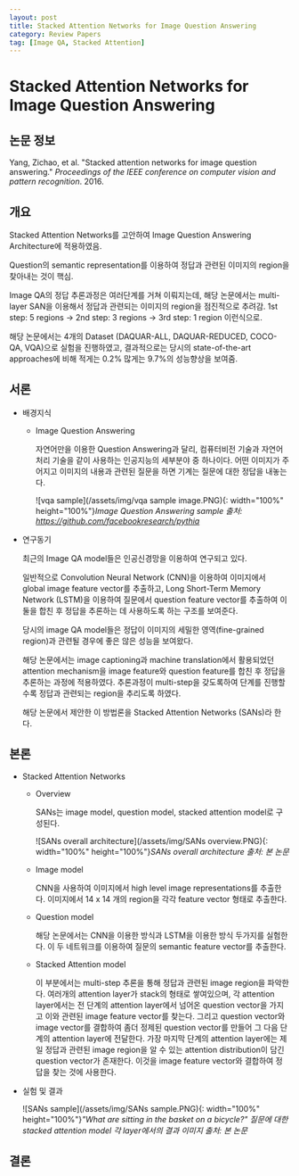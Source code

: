```yaml
---
layout: post
title: Stacked Attention Networks for Image Question Answering
category: Review Papers
tag: [Image QA, Stacked Attention]
---
```


# Stacked Attention Networks for Image Question Answering



## 논문 정보

 Yang, Zichao, et al. "Stacked attention networks for image question answering." *Proceedings of the IEEE conference on computer vision and pattern recognition*. 2016. 



## 개요

Stacked Attention Networks를 고안하여 Image Question Answering Architecture에 적용하였음.

Question의 semantic representation를 이용하여 정답과 관련된 이미지의 region을 찾아내는 것이 핵심.

Image QA의 정답 추론과정은 여러단계를 거쳐 이뤄지는데, 해당 논문에서는 multi-layer SAN을 이용해서 정답과 관련되는 이미지의 region을 점진적으로 추려감. 1st step: 5 regions -> 2nd step: 3 regions -> 3rd step: 1 region 이런식으로.

해당 논문에서는 4개의 Dataset (DAQUAR-ALL, DAQUAR-REDUCED, COCO-QA, VQA)으로 실험을 진행하였고, 결과적으로는 당시의 state-of-the-art approaches에 비해 적게는 0.2% 많게는 9.7%의 성능향상을 보여줌.



## 서론

- 배경지식

  - Image Question Answering

    자연어만을 이용한 Question Answering과 달리, 컴퓨터비전 기술과 자연어처리 기술을 같이 사용하는 인공지능의 세부분야 중 하나이다. 어떤 이미지가 주어지고 이미지의 내용과 관련된 질문을 하면 기계는 질문에 대한 정답을 내놓는다. 

    ![vqa sample](/assets/img/vqa sample image.PNG){: width="100%" height="100%"}*Image Question Answering sample  출처: https://github.com/facebookresearch/pythia*

    

  

- 연구동기

  최근의 Image QA model들은 인공신경망을 이용하여 연구되고 있다. 

  일반적으로 Convolution Neural Network (CNN)을 이용하여 이미지에서 global image feature vector를 추출하고, Long Short-Term Memory Network (LSTM)을 이용하여 질문에서 question feature vector를 추출하여 이 둘을 합친 후 정답을 추론하는 데 사용하도록 하는 구조를 보여준다. 

  당시의 image QA model들은 정답이 이미지의 세밀한 영역(fine-grained region)과 관련될 경우에 좋은 않은 성능을 보여왔다.

  해당 논문에서는 image captioning과 machine translation에서 활용되었던 attention mechanism을 image feature와 question feature를 합친 후 정답을 추론하는 과정에 적용하였다. 추론과정이 multi-step을 갖도록하여 단계를 진행할수록 정답과 관련되는 region을 추리도록 하였다.

  해당 논문에서 제안한 이 방법론을 Stacked Attention Networks (SANs)라 한다.



## 본론

- Stacked Attention Networks

  - Overview

    SANs는 image model, question model, stacked attention model로 구성된다.

    ![SANs overall architecture](/assets/img/SANs overview.PNG){: width="100%" height="100%"}*SANs overall architecture  출처: 본 논문*

    

    

  - Image model

    CNN을 사용하여 이미지에서 high level image representations를 추출한다. 이미지에서 14 x 14 개의 region을 각각 feature vector 형태로 추출한다.

  - Question model

    해당 논문에서는 CNN을 이용한 방식과 LSTM을 이용한 방식 두가지를 실험한다. 이 두 네트워크를 이용하여 질문의 semantic feature vector를 추출한다.

  - Stacked Attention model

    이 부분에서는 multi-step 추론을 통해 정답과 관련된 image region을 파악한다. 여러개의 attention layer가 stack의 형태로 쌓여있으며, 각 attention layer에서는 전 단계의 attention layer에서 넘어온 question vector을 가지고 이와 관련된 image feature vector를 찾는다. 그리고 question vector와 image vector를 결합하여 좀더 정제된 question vector를 만들어 그 다음 단계의 attention layer에 전달한다. 가장 마지막 단계의 attention layer에는 제일 정답과 관련된 image region을 알 수 있는 attention distribution이 담긴 question vector가 존재한다. 이것을 image feature vector와 결합하여 정답을 찾는 것에 사용한다.

  

- 실험 및 결과

  ![SANs sample](/assets/img/SANs sample.PNG){: width="100%" height="100%"}*"What are sitting in the basket on a bicycle?" 질문에 대한 stacked attention model 각 layer에서의 결과 이미지  출처: 본 논문*

  

  

## 결론


